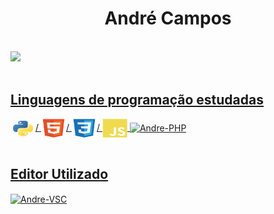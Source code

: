 <h1 align='center'><b>André Campos</b></h1>
<br>
<div>
  <a href='https://github.com/AndreCampoos'>
  <img height='180em' src='https://github-readme-stats.vercel.app/api?username=AndreCampoos&show_icons=false&theme=dark&include_all_commits=true&count_private=true'>
</div>
<br>
<h2><b>Linguagens de programação estudadas</b></h2>
<div>
  <img align='center' alt='Andre-Python' height='30' width='40' src='https://raw.githubusercontent.com/devicons/devicon/master/icons/python/python-original.svg'>/
  <img align='center' alt='Andre-HTML5' height='30' width='40' src='https://raw.githubusercontent.com/devicons/devicon/master/icons/html5/html5-original.svg'>/
  <img align='center' alt='Andre-CSS' height='30' width='40' src='https://raw.githubusercontent.com/devicons/devicon/master/icons/css3/css3-original.svg'>/
  <img align='center' alt='Andre-JavaScript' height='30' width='40' src='https://raw.githubusercontent.com/devicons/devicon/master/icons/javascript/javascript-plain.svg'>
  <img align='center' alt='Andre-PHP' height='30' width='40' src='https://cdn.jsdelivr.net/gh/devicons/devicon/icons/php/php-original.svg'>
</div>
<br>
<h2>Editor Utilizado</h2>
<div>
    <img align='center' alt='Andre-VSC' hwight='30' width='40' src='https://cdn.jsdelivr.net/gh/devicons/devicon/icons/vscode/vscode-original.svg'>
</div>

